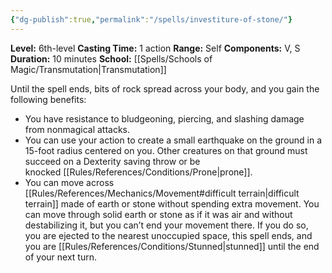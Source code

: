 ```yaml
---
{"dg-publish":true,"permalink":"/spells/investiture-of-stone/"}
---
```


**Level:** 6th-level
**Casting Time:** 1 action
**Range:** Self
**Components:** V, S
**Duration:** 10 minutes
**School:** [[Spells/Schools of Magic/Transmutation\|Transmutation]]

Until the spell ends, bits of rock spread across your body, and you gain the following benefits:
- You have resistance to bludgeoning, piercing, and slashing damage from nonmagical attacks.
- You can use your action to create a small earthquake on the ground in a 15-foot radius centered on you. Other creatures on that ground must succeed on a Dexterity saving throw or be knocked [[Rules/References/Conditions/Prone\|prone]].
- You can move across [[Rules/References/Mechanics/Movement#difficult terrain\|difficult terrain]] made of earth or stone without spending extra movement. You can move through solid earth or stone as if it was air and without destabilizing it, but you can’t end your movement there. If you do so, you are ejected to the nearest unoccupied space, this spell ends, and you are [[Rules/References/Conditions/Stunned\|stunned]] until the end of your next turn.